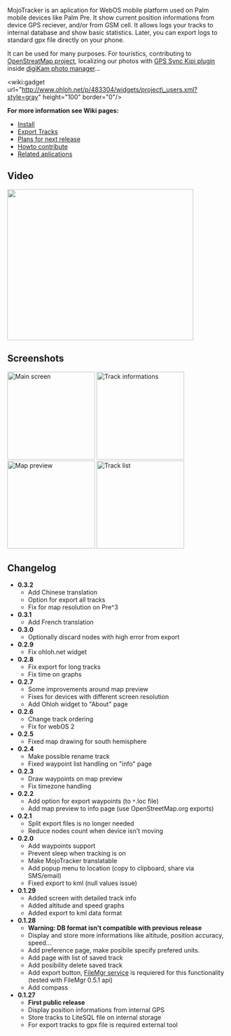 <p>MojoTracker is an aplication for WebOS mobile platform used on Palm mobile devices like Palm Pre. It show current position informations from device GPS reciever, and/or from GSM cell. It allows logs your tracks to internal database and show basic statistics. Later, you can export logs to standard gpx file directly on your phone.</p>

<p>It can be used for many purposes. For touristics, contributing to <a href='http://www.openstreetmap.org/'>OpenStreatMap project</a>, localizing our photos with <a href='http://www.kipi-plugins.org/drupal/node/16'>GPS Sync Kipi plugin</a> inside <a href='http://www.digikam.org/drupal/node/349'>digiKam photo manager</a>...</p>

&lt;wiki:gadget url="http://www.ohloh.net/p/483304/widgets/project\_users.xml?style=gray" height="100" border="0"/&gt;

**For more information see Wiki pages:**

  * [Install](Install.md)
  * [Export Tracks](ExportTracks.md)
  * [Plans for next release](PlansForNextRelease.md)
  * [Howto contribute](HowtoContribute.md)
  * [Related aplications](RelatedApps.md)

<h2>Video</h2>

<div>
<a href='http://www.youtube.com/watch?feature=player_embedded&v=RuE90URHX84' target='_blank'><img src='http://img.youtube.com/vi/RuE90URHX84/0.jpg' width='425' height=344 /></a><br>
</div>

<h2>Screenshots</h2>

<a href='http://mojotracker.googlecode.com/svn/wiki/images/screenshots/0.1.29/mainscreen.png'><img src='http://mojotracker.googlecode.com/svn/wiki/images/screenshots/0.1.29/mainscreen.png' alt='Main screen' width='200' /></a>
<a href='http://mojotracker.googlecode.com/svn/wiki/images/screenshots/0.1.29/trackinfo.png'><img src='http://mojotracker.googlecode.com/svn/wiki/images/screenshots/0.1.29/trackinfo.png' alt='Track informations' width='200' /></a>
<a href='http://mojotracker.googlecode.com/svn/wiki/images/screenshots/0.2.3/map_preview.png'><img src='http://mojotracker.googlecode.com/svn/wiki/images/screenshots/0.2.3/map_preview.png' alt='Map preview' width='200' /></a>
<a href='http://mojotracker.googlecode.com/svn/wiki/images/screenshots/0.1.29/tracklist.png'><img src='http://mojotracker.googlecode.com/svn/wiki/images/screenshots/0.1.29/tracklist.png' alt='Track list' width='200' /></a>



<h2>Changelog</h2>
<ul>

<li>
<strong>0.3.2</strong>
<ul>
<li>Add Chinese translation</li>
<li>Option for export all tracks</li>
<li>Fix for map resolution on Pre^3</li>
</ul>
</li>

<li>
<strong>0.3.1</strong>
<ul>
<li>Add French translation</li>
</ul>
</li>

<li>
<strong>0.3.0</strong>
<ul>
<li>Optionally discard nodes with high error from export</li>
</ul>
</li>

<li>
<strong>0.2.9</strong>
<ul>
<li>Fix ohloh.net widget</li>
</ul>
</li>

<li>
<strong>0.2.8</strong>
<ul>
<li>Fix export for long tracks</li>
<li>Fix time on graphs</li>
</ul>
</li>

<li>
<strong>0.2.7</strong>
<ul>
<li>Some improvements around map preview</li>
<li>Fixes for devices with different screen resolution</li>
<li>Add Ohloh widget to "About" page</li>
</ul>
</li>

<li>
<strong>0.2.6</strong>
<ul>
<li>Change track ordering</li>
<li>Fix for webOS 2</li>
</ul>
</li>

<li>
<strong>0.2.5</strong>
<ul>
<li>Fixed map drawing for south hemisphere</li>
</ul>
</li>
<li>
<strong>0.2.4</strong>
<ul>
<li>Make possible rename track</li>
<li>Fixed waypoint list handling on "info" page</li>
</ul>
</li>
<li>
<strong>0.2.3</strong>
<ul>
<li>Draw waypoints on map preview</li>
<li>Fix timezone handling</li>
</ul>
</li>
<li>
<strong>0.2.2</strong>
<ul>
<li>Add option for export waypoints (to <code>*</code>.loc file)</li>
<li>Add map preview to info page (use OpenStreetMap.org exports)</li>
</ul>
</li>
<li>
<strong>0.2.1</strong>
<ul>
<li>Split export files is no longer needed</li>
<li>Reduce nodes count when device isn't moving</li>
</ul>
</li>
<li>
<strong>0.2.0</strong>
<ul>
<li>Add waypoints support</li>
<li>Prevent sleep when tracking is on</li>
<li>Make MojoTracker translatable</li>
<li>Add popup menu to location (copy to clipboard, share via SMS/email)</li>
<li>Fixed export to kml (null values issue)</li>
</ul>
</li>
<li>
<strong>0.1.29</strong>
<ul>
<li>Added screen with detailed track info</li>
<li>Added altitude and speed graphs</li>
<li>Added export to kml data format</li>
</ul>
</li>
<li>
<strong>0.1.28</strong>
<ul>
<li><strong>Warning: DB format isn't compatible with previous release</strong></li>
<li>Display and store more informations like altitude, position accuracy, speed...</li>
<li>Add preference page, make posibile specify prefered units.</li>
<li>Add page with list of saved track</li>
<li>Add posibility delete saved track</li>
<li>Add export button, <a href='http://www.precentral.net/homebrew-apps/filemgr-service'>FileMgr service</a> is requiered for this functionality (tested with FileMgr 0.5.1 api)</li>
<li>Add compass</li>
</ul>
</li>
<li>
<strong>0.1.27</strong>
<ul>
<li><strong>First public release</strong></li>
<li>Display position informations from internal GPS</li>
<li>Store tracks to LiteSQL file on internal storage</li>
<li>For export tracks to gpx file is required external tool</li>
</ul>
</li>
</ul>

